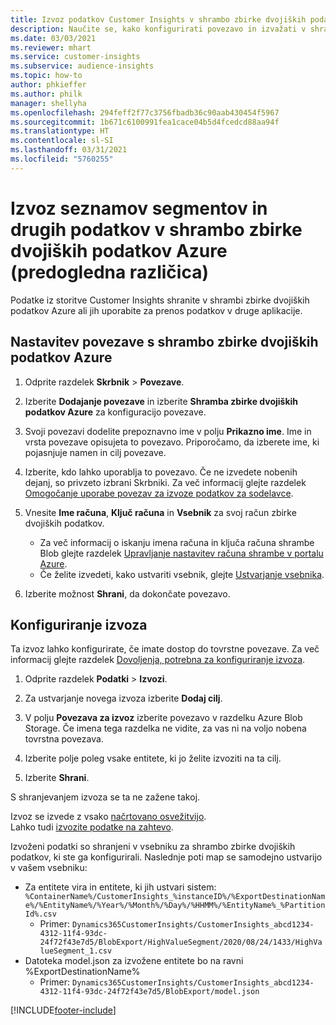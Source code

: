 ```yaml
---
title: Izvoz podatkov Customer Insights v shrambo zbirke dvojiških podatkov Azure
description: Naučite se, kako konfigurirati povezavo in izvažati v shrambo zbirke dvojiških podatkov.
ms.date: 03/03/2021
ms.reviewer: mhart
ms.service: customer-insights
ms.subservice: audience-insights
ms.topic: how-to
author: phkieffer
ms.author: philk
manager: shellyha
ms.openlocfilehash: 294feff2f77c3756fbadb36c90aab430454f5967
ms.sourcegitcommit: 1b671c6100991fea1cace04b5d4fcedcd88aa94f
ms.translationtype: HT
ms.contentlocale: sl-SI
ms.lasthandoff: 03/31/2021
ms.locfileid: "5760255"
---
```

# <a name="export-segment-list-and-other-data-to-azure-blob-storage-preview"></a>Izvoz seznamov segmentov in drugih podatkov v shrambo zbirke dvojiških podatkov Azure (predogledna različica)

Podatke iz storitve Customer Insights shranite v shrambi zbirke dvojiških podatkov Azure ali jih uporabite za prenos podatkov v druge aplikacije.

## <a name="set-up-the-connection-to-blob-storage"></a>Nastavitev povezave s shrambo zbirke dvojiških podatkov Azure

1. Odprite razdelek **Skrbnik** > **Povezave**.

1. Izberite **Dodajanje povezave** in izberite **Shramba zbirke dvojiških podatkov Azure** za konfiguracijo povezave.

1. Svoji povezavi dodelite prepoznavno ime v polju **Prikazno ime**. Ime in vrsta povezave opisujeta to povezavo. Priporočamo, da izberete ime, ki pojasnjuje namen in cilj povezave.

1. Izberite, kdo lahko uporablja to povezavo. Če ne izvedete nobenih dejanj, so privzeto izbrani Skrbniki. Za več informacij glejte razdelek [Omogočanje uporabe povezav za izvoze podatkov za sodelavce](connections.md#allow-contributors-to-use-a-connection-for-exports).

1. Vnesite **Ime računa**, **Ključ računa** in **Vsebnik** za svoj račun zbirke dvojiških podatkov.
    - Za več informacij o iskanju imena računa in ključa računa shrambe Blob glejte razdelek [Upravljanje nastavitev računa shrambe v portalu Azure](/azure/storage/common/storage-account-manage).
    - Če želite izvedeti, kako ustvariti vsebnik, glejte [Ustvarjanje vsebnika](/azure/storage/blobs/storage-quickstart-blobs-portal#create-a-container).

1. Izberite možnost **Shrani**, da dokončate povezavo. 

## <a name="configure-an-export"></a>Konfiguriranje izvoza

Ta izvoz lahko konfigurirate, če imate dostop do tovrstne povezave. Za več informacij glejte razdelek [Dovoljenja, potrebna za konfiguriranje izvoza](export-destinations.md#set-up-a-new-export).

1. Odprite razdelek **Podatki** > **Izvozi**.

1. Za ustvarjanje novega izvoza izberite **Dodaj cilj**.

1. V polju **Povezava za izvoz** izberite povezavo v razdelku Azure Blob Storage. Če imena tega razdelka ne vidite, za vas ni na voljo nobena tovrstna povezava.

1. Izberite polje poleg vsake entitete, ki jo želite izvoziti na ta cilj.

1. Izberite **Shrani**.

S shranjevanjem izvoza se ta ne zažene takoj.

Izvoz se izvede z vsako [načrtovano osvežitvijo](system.md#schedule-tab).     
Lahko tudi [izvozite podatke na zahtevo](export-destinations.md#run-exports-on-demand). 

Izvoženi podatki so shranjeni v vsebniku za shrambo zbirke dvojiških podatkov, ki ste ga konfigurirali. Naslednje poti map se samodejno ustvarijo v vašem vsebniku:

- Za entitete vira in entitete, ki jih ustvari sistem: `%ContainerName%/CustomerInsights_%instanceID%/%ExportDestinationName%/%EntityName%/%Year%/%Month%/%Day%/%HHMM%/%EntityName%_%PartitionId%.csv`
  - Primer: `Dynamics365CustomerInsights/CustomerInsights_abcd1234-4312-11f4-93dc-24f72f43e7d5/BlobExport/HighValueSegment/2020/08/24/1433/HighValueSegment_1.csv`
- Datoteka model.json za izvožene entitete bo na ravni %ExportDestinationName%
  - Primer: `Dynamics365CustomerInsights/CustomerInsights_abcd1234-4312-11f4-93dc-24f72f43e7d5/BlobExport/model.json`

[!INCLUDE[footer-include](../includes/footer-banner.md)]
